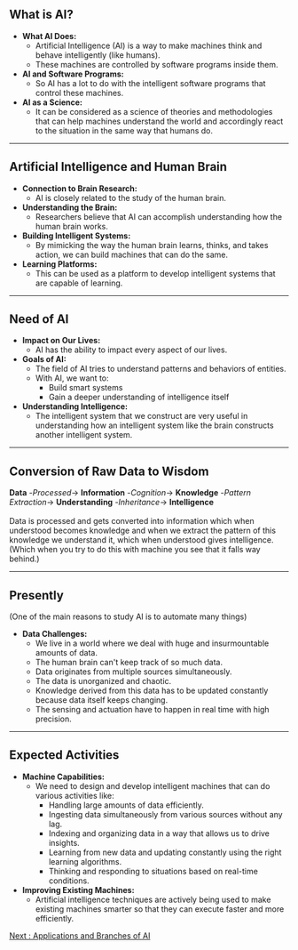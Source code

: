 ## What is AI?

* **What AI Does:**
    * Artificial Intelligence (AI) is a way to make machines think and behave intelligently (like humans).
    * These machines are controlled by software programs inside them.
* **AI and Software Programs:**
    * So AI has a lot to do with the intelligent software programs that control these machines.
* **AI as a Science:**
    * It can be considered as a science of theories and methodologies that can help machines understand the world and accordingly react to the situation in the same way that humans do.

----

## Artificial Intelligence and Human Brain

* **Connection to Brain Research:**
    * AI is closely related to the study of the human brain.
* **Understanding the Brain:**
    * Researchers believe that AI can accomplish understanding how the human brain works.
* **Building Intelligent Systems:**
    * By mimicking the way the human brain learns, thinks, and takes action, we can build machines that can do the same.
* **Learning Platforms:**
    * This can be used as a platform to develop intelligent systems that are capable of learning.

----

## Need of AI

* **Impact on Our Lives:**
    * AI has the ability to impact every aspect of our lives.
* **Goals of AI:**
    * The field of AI tries to understand patterns and behaviors of entities.
    * With AI, we want to:
        * Build smart systems
        * Gain a deeper understanding of intelligence itself
* **Understanding Intelligence:**  
    * The intelligent system that we construct are very useful in understanding how an intelligent system like the brain constructs another intelligent system.

----

## Conversion of Raw Data to Wisdom
**Data** -_Processed_-> **Information** -_Cognition_-> **Knowledge** -_Pattern Extraction_-> **Understanding** -_Inheritance_-> **Intelligence**
<br><br>
Data is processed and gets converted into information which when understood becomes knowledge and when we extract the pattern of this knowledge we understand it, which when understood gives intelligence.
(Which when you try to do this with machine you see that it falls way behind.)

----

## Presently

(One of the main reasons to study AI is to automate many things)

* **Data Challenges:**
    * We live in a world where we deal with huge and insurmountable amounts of data.
    * The human brain can't keep track of so much data.
    * Data originates from multiple sources simultaneously.
    * The data is unorganized and chaotic.
    * Knowledge derived from this data has to be updated constantly because data itself keeps changing.
    * The sensing and actuation have to happen in real time with high precision.

----

## Expected Activities

* **Machine Capabilities:**
    * We need to design and develop intelligent machines that can do various activities like:
        * Handling large amounts of data efficiently.
        * Ingesting data simultaneously from various sources without any lag.
        * Indexing and organizing data in a way that allows us to drive insights.
        * Learning from new data and updating constantly using the right learning algorithms.
        * Thinking and responding to situations based on real-time conditions.
* **Improving Existing Machines:**
    * Artificial intelligence techniques are actively being used to make existing machines smarter so that they can execute faster and more efficiently.

[Next : Applications and Branches of AI](https://github.com/Kanishka-Ahuja/StudyMaterial/wiki/Applications-and-Branches-of-AI)

